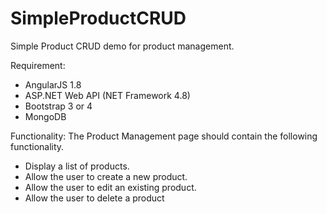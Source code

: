 # SimpleProductCRUD
Simple Product CRUD demo for product management.

Requirement:
- AngularJS 1.8
- ASP.NET Web API (NET Framework 4.8)
- Bootstrap 3 or 4
- MongoDB


Functionality:
The Product Management page should contain the following functionality.
- Display a list of products.
- Allow the user to create a new product.
- Allow the user to edit an existing product.
- Allow the user to delete a product
